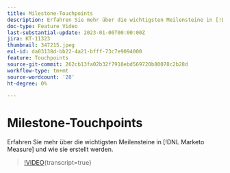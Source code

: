 ```yaml
---
title: Milestone-Touchpoints
description: Erfahren Sie mehr über die wichtigsten Meilensteine in [!DNL Marketo Measure] und wie sie erstellt werden.
doc-type: Feature Video
last-substantial-update: 2023-01-06T00:00:00Z
jira: KT-11323
thumbnail: 347215.jpeg
exl-id: da03138d-bb22-4a21-bfff-73c7e9094000
feature: Touchpoints
source-git-commit: 262cb13fa02b32f7918ebd569720b80078c2b28d
workflow-type: tm+mt
source-wordcount: '28'
ht-degree: 0%

---
```


# Milestone-Touchpoints

Erfahren Sie mehr über die wichtigsten Meilensteine in [!DNL Marketo Measure] und wie sie erstellt werden.

>[!VIDEO](https://video.tv.adobe.com/v/347215/?learn=on){transcript=true}
